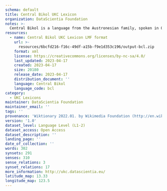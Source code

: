 ```yaml
---
schema: default
title: Central Bikol UKC Lexicon
organization: DataScientia Foundation
notes: >-
  Central Bikol is a language from the Austronesian family, spoken in Oceania. The UKC Lexicon of Central Bikol is represented as a lexico-semantic network. It consists of words, word senses, synsets, as well as sense-level and synset-level relationships.
resources:
  - name: Central Bikol UKC Lexicon LMF format
    url: >-
      resources/6bcfd216-f16c-49df-a15b-f9e1d353c196/output-bcl.zip
    format: xml
    license: https://creativecommons.org/licenses/by-nc-sa/4.0/
    last_updated: 2023-04-17
    created: 2023-04-17
    size: 20180
    release_date: 2023-04-17
    distribution_document: ''
    language: Central Bikol
    language_code: bcl
category:
  - UKC Lexicons
maintainer: DataScientia Foundation
maintainer_email: ''
tags: ''
provenance: 'Wiktionary 2022.01. by Wikimedia Foundation (http://en.wiktionary.org); CogNet 2.1 by Khuyagbaatar Batsuren, National University of Mongolia (http://cognet.ukc.disi.unitn.it); MorphyNet 2.0 by Gábor Bella and Khuyagbaatar Batsuren (http://ukc.disi.unitn.it/index.php/morphynet/); Antonymy 1.0 by Gábor Bella (http://ukc.datascientia.eu); Princeton WordNet 2.1 by Princeton University (https://wordnet.princeton.edu)'
version: '1.0'
dataset_level: Language Level (L1-2)
dataset_access: Open Access
dataset_description: ''
landing_page: ''
date_of_collection: ''
words: 302
synsets: 291
senses: 310
sense_relations: 3
synset_relations: 17
more_information: http://ukc.datascientia.eu/
latitude_map: 13.33
longitude_map: 123.5
---
```

